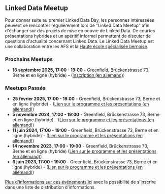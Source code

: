 ## Linked Data Meetup

Pour donner suite au premier Linked Data Day, les personnes intéressées peuvent se rencontrer régulièrement lors de "Linked Data Meetup" afin d'échanger sur des projets de mise en oeuvre de Linked Data. De courtes présentations hybrides et un apéritif informel permettent de discuter de questions d'actualité concernant Linked Data. Le Linked Data Meetup est une collaboration entre les AFS et la [Haute école spécialisée bernoise](https://www.bfh.ch/de/themen/linked-data-meetup/).

### Prochains Meetups

- **16 septembre 2025, 17:00 - 19:00** - Greenfield, Brückenstrasse 73, Berne et en ligne (hybride) - ([Inscription (en allemand)](https://www.bfh.ch/de/aktuell/fachveranstaltungen/linked-data-meetup-2-25/))

### Meetups Passés

- **25 février 2025, 17:00 - 19:00** - Greenfield, Brückenstrasse 73, Berne et en ligne (hybride) - ([Lien sur le programme et les présentations (en allemand)](https://www.bfh.ch/de/aktuell/fachveranstaltungen/linked-data-meetup-1-25/))  
- **5 novembre 2024, 17:00 - 19:00** - Greenfield, Brückenstrasse 73, Berne et en ligne (hybride) - ([Lien sur le programme et les présentations (en allemand)](https://www.bfh.ch/de/aktuell/fachveranstaltungen/linked-data-meetup-2-24/))  
- **11 juin 2024, 17:00 - 19:00** - Greenfield, Brückenstrasse 73, Berne et en ligne (hybride) - ([Lien sur le programme et les présentations (en allemand)](https://www.bfh.ch/de/aktuell/fachveranstaltungen/linked-data-meetup-1-24/))  
- **14 novembre 2023, 17:00 - 19:00** - Greenfield, Brückenstrasse 73, Berne et en ligne (hybride) ([Lien sur le programme et les présentations (en allemand)](https://www.bfh.ch/wirtschaft/de/aktuell/fachveranstaltungen/linked-data-meetup-2-23/))
- **6 juin 2023, 17:00 - 19:00** - Greenfield, Brückenstrasse 73, Berne et en ligne (hybride) - ([Lien sur le programme et les présentations (en allemand)](https://www.bfh.ch/wirtschaft/de/aktuell/fachveranstaltungen/linked-data-meetup-1-23/))  


[Plus d'informations sur ces événements ici](https://www.bfh.ch/de/themen/linked-data/) avec la possibilité de s'inscrire dans une liste de distribution d'informations.